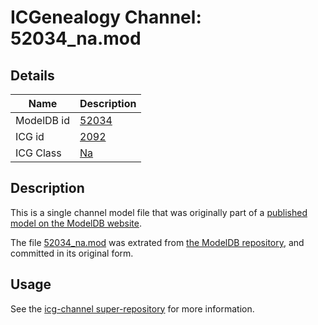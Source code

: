 # ICGenealogy Channel: 52034\_na.mod

## Details

Name | Description
---- | -----------
ModelDB id | [52034](http://senselab.med.yale.edu/ModelDB/ShowModel.cshtml?model=52034)
ICG id | [2092](http://icg.neurotheory.ox.ac.uk/channels/2/2092)
ICG Class | [Na](http://icg.neurotheory.ox.ac.uk/channels/2)

## Description

This is a single channel model file that was originally part of a [published model on the ModelDB website](http://senselab.med.yale.edu/mModelDB/ShowModel.cshtml?model=52034).

The file [52034\_na.mod](52034_na.mod) was extrated from [the ModelDB repository](http://senselab.med.yale.edu/ModelDB/ShowModel.cshtml?model=52034), and committed in its original form.

## Usage

See the [icg-channel super-repository](https://github.com/icgenealogy/icg-channels) for more information.